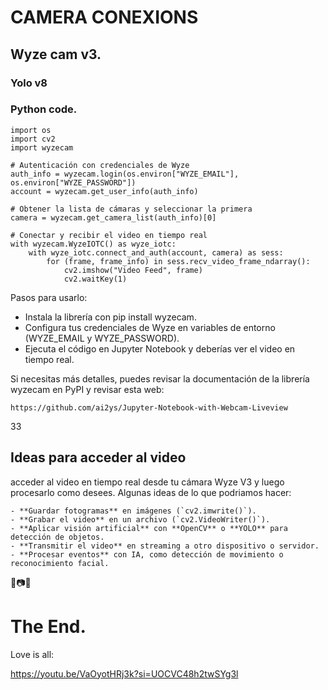 
# CAMERA CONEXIONS

## Wyze cam v3.

### Yolo v8

### Python code.
    
    import os
    import cv2
    import wyzecam
    
    # Autenticación con credenciales de Wyze
    auth_info = wyzecam.login(os.environ["WYZE_EMAIL"], os.environ["WYZE_PASSWORD"])
    account = wyzecam.get_user_info(auth_info)
    
    # Obtener la lista de cámaras y seleccionar la primera
    camera = wyzecam.get_camera_list(auth_info)[0]
    
    # Conectar y recibir el video en tiempo real
    with wyzecam.WyzeIOTC() as wyze_iotc:
        with wyze_iotc.connect_and_auth(account, camera) as sess:
            for (frame, frame_info) in sess.recv_video_frame_ndarray():
                cv2.imshow("Video Feed", frame)
                cv2.waitKey(1)

Pasos para usarlo:
- Instala la librería con pip install wyzecam.
- Configura tus credenciales de Wyze en variables de entorno (WYZE_EMAIL y WYZE_PASSWORD).
- Ejecuta el código en Jupyter Notebook y deberías ver el video en tiempo real.

Si necesitas más detalles, puedes revisar la documentación de la librería wyzecam en PyPI y revisar esta web:

    https://github.com/ai2ys/Jupyter-Notebook-with-Webcam-Liveview



33

##  Ideas para acceder al video 

acceder al video en tiempo real desde tu cámara Wyze V3 y luego procesarlo como desees. Algunas ideas de lo que podriamos hacer:
    
    - **Guardar fotogramas** en imágenes (`cv2.imwrite()`).
    - **Grabar el video** en un archivo (`cv2.VideoWriter()`).
    - **Aplicar visión artificial** con **OpenCV** o **YOLO** para detección de objetos.
    - **Transmitir el video** en streaming a otro dispositivo o servidor.
    - **Procesar eventos** con IA, como detección de movimiento o reconocimiento facial.

🚀📷✨





# The End.

Love is all:

https://youtu.be/VaOyotHRj3k?si=UOCVC48h2twSYg3l
